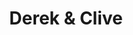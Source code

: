 ---
title: "Derek & Clive"
summary: "Comedy characters created by Cook & Moore who performed most of their challenging and adult based comedy material."
image: "derek-clive.jpg"
---
